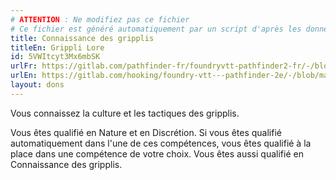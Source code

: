 ```yaml
---
# ATTENTION : Ne modifiez pas ce fichier
# Ce fichier est généré automatiquement par un script d'après les données du module Foundry VTT officiel et de sa traduction
title: Connaissance des gripplis
titleEn: Grippli Lore
id: 5VWItcyt3Mx6mbSK
urlFr: https://gitlab.com/pathfinder-fr/foundryvtt-pathfinder2-fr/-/blob/master/data/feats/5VWItcyt3Mx6mbSK.htm
urlEn: https://gitlab.com/hooking/foundry-vtt---pathfinder-2e/-/blob/master/packs/data/feats.db/grippli-lore.json
layout: dons
---
```

Vous connaissez la culture et les tactiques des gripplis.

Vous êtes qualifié en Nature et en Discrétion. Si vous êtes qualifié automatiquement dans l'une de ces compétences, vous êtes qualifié à la place dans une compétence de votre choix. Vous êtes aussi qualifié en Connaissance des gripplis.
